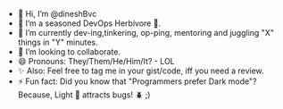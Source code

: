 - 👋 Hi, I’m @dineshBvc
- 👀 I’m a seasoned DevOps Herbivore 🥕️.
- 🌱 I’m currently dev-ing,tinkering, op-ping, mentoring and juggling "X" things in "Y" minutes.
- 💞️ I’m looking to collaborate.
- 😄 Pronouns: They/Them/He/Him/It? - LOL
- ✨ Also: Feel free to tag me in your gist/code, iff you need a review.
- ⚡ Fun fact: Did you know that "Programmers prefer Dark mode"? Because, Light 🔦️ attracts bugs! 🪲️ ;) 

<!---
dineshBvc/dineshBvc is a ✨ special ✨ repository because its `README.md` (this file) appears on your GitHub profile.
You can click the Preview link to take a look at your changes.
--->
